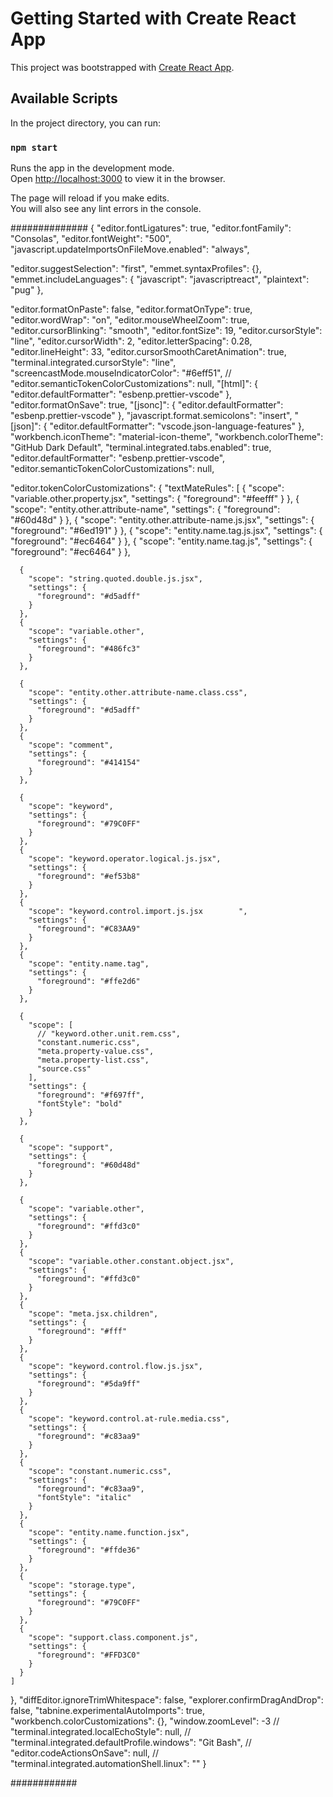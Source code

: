 # Getting Started with Create React App

This project was bootstrapped with [Create React App](https://github.com/facebook/create-react-app).

## Available Scripts

In the project directory, you can run:

### `npm start`

Runs the app in the development mode.\
Open [http://localhost:3000](http://localhost:3000) to view it in the browser.

The page will reload if you make edits.\
You will also see any lint errors in the console.

##############
{
"editor.fontLigatures": true,
"editor.fontFamily": "Consolas",
"editor.fontWeight": "500",
"javascript.updateImportsOnFileMove.enabled": "always",

"editor.suggestSelection": "first",
"emmet.syntaxProfiles": {},
"emmet.includeLanguages": {
"javascript": "javascriptreact",
"plaintext": "pug"
},

"editor.formatOnPaste": false,
"editor.formatOnType": true,
"editor.wordWrap": "on",
"editor.mouseWheelZoom": true,
"editor.cursorBlinking": "smooth",
"editor.fontSize": 19,
"editor.cursorStyle": "line",
"editor.cursorWidth": 2,
"editor.letterSpacing": 0.28,
"editor.lineHeight": 33,
"editor.cursorSmoothCaretAnimation": true,
"terminal.integrated.cursorStyle": "line",
"screencastMode.mouseIndicatorColor": "#6eff51",
// "editor.semanticTokenColorCustomizations": null,
"[html]": {
"editor.defaultFormatter": "esbenp.prettier-vscode"
},
"editor.formatOnSave": true,
"[jsonc]": {
"editor.defaultFormatter": "esbenp.prettier-vscode"
},
"javascript.format.semicolons": "insert",
"[json]": {
"editor.defaultFormatter": "vscode.json-language-features"
},
"workbench.iconTheme": "material-icon-theme",
"workbench.colorTheme": "GitHub Dark Default",
"terminal.integrated.tabs.enabled": true,
"editor.defaultFormatter": "esbenp.prettier-vscode",
"editor.semanticTokenColorCustomizations": null,

"editor.tokenColorCustomizations": {
"textMateRules": [
{
"scope": "variable.other.property.jsx",
"settings": {
"foreground": "#feefff"
}
},
{
"scope": "entity.other.attribute-name",
"settings": {
"foreground": "#60d48d"
}
},
{
"scope": "entity.other.attribute-name.js.jsx",
"settings": {
"foreground": "#6ed191"
}
},
{
"scope": "entity.name.tag.js.jsx",
"settings": {
"foreground": "#ec6464"
}
},
{
"scope": "entity.name.tag.js",
"settings": {
"foreground": "#ec6464"
}
},

      {
        "scope": "string.quoted.double.js.jsx",
        "settings": {
          "foreground": "#d5adff"
        }
      },
      {
        "scope": "variable.other",
        "settings": {
          "foreground": "#486fc3"
        }
      },

      {
        "scope": "entity.other.attribute-name.class.css",
        "settings": {
          "foreground": "#d5adff"
        }
      },
      {
        "scope": "comment",
        "settings": {
          "foreground": "#414154"
        }
      },

      {
        "scope": "keyword",
        "settings": {
          "foreground": "#79C0FF"
        }
      },
      {
        "scope": "keyword.operator.logical.js.jsx",
        "settings": {
          "foreground": "#ef53b8"
        }
      },
      {
        "scope": "keyword.control.import.js.jsx        ",
        "settings": {
          "foreground": "#C83AA9"
        }
      },
      {
        "scope": "entity.name.tag",
        "settings": {
          "foreground": "#ffe2d6"
        }
      },

      {
        "scope": [
          // "keyword.other.unit.rem.css",
          "constant.numeric.css",
          "meta.property-value.css",
          "meta.property-list.css",
          "source.css"
        ],
        "settings": {
          "foreground": "#f697ff",
          "fontStyle": "bold"
        }
      },

      {
        "scope": "support",
        "settings": {
          "foreground": "#60d48d"
        }
      },

      {
        "scope": "variable.other",
        "settings": {
          "foreground": "#ffd3c0"
        }
      },
      {
        "scope": "variable.other.constant.object.jsx",
        "settings": {
          "foreground": "#ffd3c0"
        }
      },
      {
        "scope": "meta.jsx.children",
        "settings": {
          "foreground": "#fff"
        }
      },
      {
        "scope": "keyword.control.flow.js.jsx",
        "settings": {
          "foreground": "#5da9ff"
        }
      },
      {
        "scope": "keyword.control.at-rule.media.css",
        "settings": {
          "foreground": "#c83aa9"
        }
      },
      {
        "scope": "constant.numeric.css",
        "settings": {
          "foreground": "#c83aa9",
          "fontStyle": "italic"
        }
      },
      {
        "scope": "entity.name.function.jsx",
        "settings": {
          "foreground": "#ffde36"
        }
      },
      {
        "scope": "storage.type",
        "settings": {
          "foreground": "#79C0FF"
        }
      },
      {
        "scope": "support.class.component.js",
        "settings": {
          "foreground": "#FFD3C0"
        }
      }
    ]

},
"diffEditor.ignoreTrimWhitespace": false,
"explorer.confirmDragAndDrop": false,
"tabnine.experimentalAutoImports": true,
"workbench.colorCustomizations": {},
"window.zoomLevel": -3
// "terminal.integrated.localEchoStyle": null,
// "terminal.integrated.defaultProfile.windows": "Git Bash",
// "editor.codeActionsOnSave": null,
// "terminal.integrated.automationShell.linux": ""
}

############
